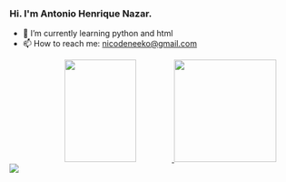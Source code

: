 ### Hi. I'm Antonio Henrique Nazar.

- 🌱 I’m currently learning python and html
- 📫 How to reach me: nicodeneeko@gmail.com

<div align="center">
  <a href="https://github.com/AntonioNazar">
  <img height="180em" img width= "50%" src="https://github-readme-stats.vercel.app/api?username=AntonioNazar&show_icons=true&theme=aura_dark&include_all_commits=true&count_private=true"/>
  <img height="180em" src="https://github-readme-stats.vercel.app/api/top-langs/?username=AntonioNazar&layout=compact&langs_count=7&theme=aura_dark&hide=HLSL,ShaderLab"/>
</div>

<div> 
  <a href="https://www.linkedin.com/in/antonio-henrique-nazar-de-souza-674988250/" target="_blank"><img src="https://img.shields.io/badge/-LinkedIn-%230077B5?style=for-the-badge&logo=linkedin&logoColor=white" target="_blank"></a> 
